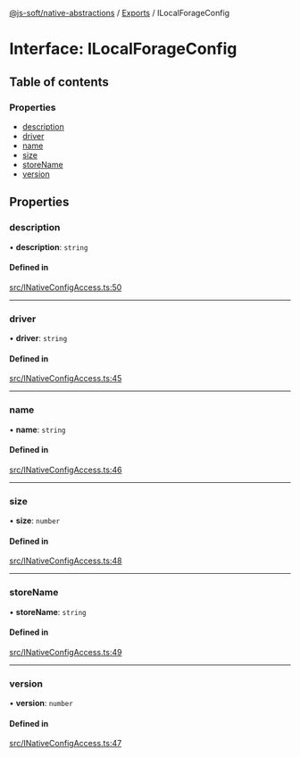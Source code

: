 [@js-soft/native-abstractions](../README.md) / [Exports](../modules.md) / ILocalForageConfig

# Interface: ILocalForageConfig

## Table of contents

### Properties

- [description](ILocalForageConfig.md#description)
- [driver](ILocalForageConfig.md#driver)
- [name](ILocalForageConfig.md#name)
- [size](ILocalForageConfig.md#size)
- [storeName](ILocalForageConfig.md#storename)
- [version](ILocalForageConfig.md#version)

## Properties

### description

• **description**: `string`

#### Defined in

[src/INativeConfigAccess.ts:50](https://github.com/js-soft/ts-native-access/blob/6589b22/packages/abstractions/src/INativeConfigAccess.ts#L50)

___

### driver

• **driver**: `string`

#### Defined in

[src/INativeConfigAccess.ts:45](https://github.com/js-soft/ts-native-access/blob/6589b22/packages/abstractions/src/INativeConfigAccess.ts#L45)

___

### name

• **name**: `string`

#### Defined in

[src/INativeConfigAccess.ts:46](https://github.com/js-soft/ts-native-access/blob/6589b22/packages/abstractions/src/INativeConfigAccess.ts#L46)

___

### size

• **size**: `number`

#### Defined in

[src/INativeConfigAccess.ts:48](https://github.com/js-soft/ts-native-access/blob/6589b22/packages/abstractions/src/INativeConfigAccess.ts#L48)

___

### storeName

• **storeName**: `string`

#### Defined in

[src/INativeConfigAccess.ts:49](https://github.com/js-soft/ts-native-access/blob/6589b22/packages/abstractions/src/INativeConfigAccess.ts#L49)

___

### version

• **version**: `number`

#### Defined in

[src/INativeConfigAccess.ts:47](https://github.com/js-soft/ts-native-access/blob/6589b22/packages/abstractions/src/INativeConfigAccess.ts#L47)
